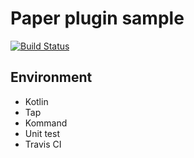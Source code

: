 # Paper plugin sample
[![Build Status](https://travis-ci.org/noonmaru/tap-sample-plugin.svg?branch=master)](https://travis-ci.org/noonmaru/tap-sample-plugin)
## Environment
* Kotlin
* Tap
* Kommand
* Unit test
* Travis CI
